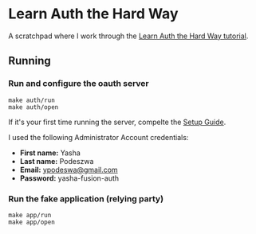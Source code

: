 # Learn Auth the Hard Way

A scratchpad where I work through the [Learn Auth the Hard Way tutorial](https://www.andrew-best.com/posts/learn-auth-the-hard-way-part-one/).

## Running

### Run and configure the oauth server

```
make auth/run
make auth/open
```

If it's your first time running the server, compelte the [Setup Guide](https://fusionauth.io/docs/v1/tech/5-minute-setup-guide).

I used the following Administrator Account credentials:
* **First name:** Yasha
* **Last name:** Podeszwa
* **Email:** ypodeswa@gmail.com
* **Password:** yasha-fusion-auth

### Run the fake application (relying party)

```
make app/run
make app/open
```
